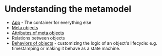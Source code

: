 # Understanding the metamodel

- [App](App_metamodel.md) - The container for everything else
- [Meta objects](Meta_objects.md)
- [Attributes of meta objects](Attributes_of_meta_objects.md)
- Relations between objects
- [Behaviors of objects](Behaviors_of_meta_objects.md) - customizing the logic of an object's lifecycle: e.g. timestamping or making it behave as a state machine.